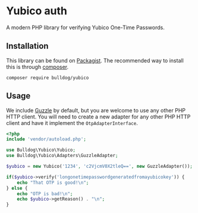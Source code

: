 # Yubico auth

A modern PHP library for verifying Yubico One-Time Passwords.

## Installation

This library can be found on [Packagist](https://packagist.org/).
The recommended way to install this is through [composer](http://getcomposer.org).

`composer require bulldog/yubico`

## Usage

We include [Guzzle](https://github.com/guzzle/guzzle) by default, but you are
welcome to use any other PHP HTTP client. You will need to create a new adapter
for any other PHP HTTP client and have it implement the `OtpAdapterInterface`.

```php
<?php
include 'vendor/autoload.php';

use Bulldog\Yubico\Yubico;
use Bulldog\Yubico\Adapters\GuzzleAdapter;

$yubico = new Yubico('1234', 'c2VjcmV0X2tleQ==', new GuzzleAdapter());

if($yubico->verify('longonetimepasswordgeneratedfromayubicokey')) {
    echo "That OTP is good!\n";
} else {
    echo "OTP is bad!\n";
    echo $yubico->getReason() . "\n";
}
```
